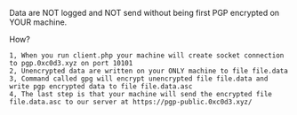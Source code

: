 Data are NOT logged and NOT send without being first PGP encrypted on YOUR machine.

How?
```
1, When you run client.php your machine will create socket connection to pgp.0xc0d3.xyz on port 10101
2, Unencrypted data are written on your ONLY machine to file file.data
3, Command called gpg will encrypt unencrypted file file.data and write pgp encrypted data to file file.data.asc
4, The last step is that your machine will send the encrypted file file.data.asc to our server at https://pgp-public.0xc0d3.xyz/
```
